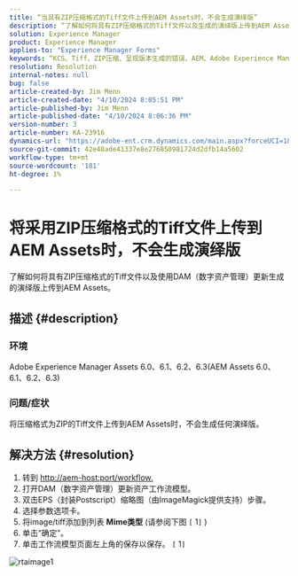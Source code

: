 ```yaml
---
title: “当具有ZIP压缩格式的Tiff文件上传到AEM Assets时，不会生成演绎版”
description: “了解如何将具有ZIP压缩格式的Tiff文件以及生成的演绎版上传到AEM Assets。”
solution: Experience Manager
product: Experience Manager
applies-to: "Experience Manager Forms"
keywords: “KCS、Tiff、ZIP压缩、呈现版本生成的错误、AEM、Adobe Experience Manager、疑难解答”
resolution: Resolution
internal-notes: null
bug: false
article-created-by: Jim Menn
article-created-date: "4/10/2024 8:05:51 PM"
article-published-by: Jim Menn
article-published-date: "4/10/2024 8:06:36 PM"
version-number: 3
article-number: KA-23916
dynamics-url: "https://adobe-ent.crm.dynamics.com/main.aspx?forceUCI=1&pagetype=entityrecord&etn=knowledgearticle&id=98fb4bb6-75f7-ee11-a1fe-6045bd006268"
source-git-commit: 42e48ade41337e8e276850981724d2dfb14a5602
workflow-type: tm+mt
source-wordcount: '181'
ht-degree: 1%

---
```


# 将采用ZIP压缩格式的Tiff文件上传到AEM Assets时，不会生成演绎版


了解如何将具有ZIP压缩格式的Tiff文件以及使用DAM（数字资产管理）更新生成的演绎版上传到AEM Assets。

## 描述 {#description}


### 环境

Adobe Experience Manager Assets 6.0、6.1、6.2、6.3(AEM Assets 6.0、6.1、6.2、6.3)

### 问题/症状

将压缩格式为ZIP的Tiff文件上传到AEM Assets时，不会生成任何演绎版。


## 解决方法 {#resolution}


1. 转到 [http://aem-host:port/workflow.](http://aem-host:port/workflow.)
2. 打开DAM（数字资产管理）更新资产工作流模型。
3. 双击EPS（封装Postscript）缩略图（由ImageMagick提供支持）步骤。
4. 选择参数选项卡。
5. 将image/tiff添加到列表 <b>Mime类型</b> (请参阅下图 `[` 1`]` )
6. 单击“确定”。
7. 单击工作流模型页面左上角的保存以保存。 `[` 1`]`


![rtaimage1](https://helpx.adobe.com/content/dam/help/en/experience-manager/kb/Tiffs-with-ZIP-Compression-do-not-get-renditions-generated-AEM-Assets/jcr%3acontent/main-pars/procedure/proc_par/step_4/step_par/image/rtaimage1.png)
